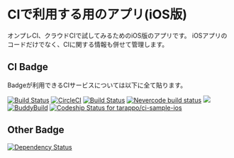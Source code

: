 # CIで利用する用のアプリ(iOS版)
オンプレCI、クラウドCIで試してみるためのiOS版のアプリです。
iOSアプリのコードだけでなく、CIに関する情報も併せて管理します。

## CI Badge
Badgeが利用できるCIサービスについては以下に全て貼ります。

[![Build Status](https://www.bitrise.io/app/3f24c1f9b9ad0487/status.svg?token=tdt1rFEVAogIqGHd7J771Q)](https://www.bitrise.io/app/3f24c1f9b9ad0487)
[![CircleCI](https://circleci.com/gh/tarappo/ci-sample-ios.svg?style=svg)](https://circleci.com/gh/tarappo/ci-sample-ios)
[![Build Status](https://travis-ci.org/tarappo/ci-sample-ios.svg?branch=master)](https://travis-ci.org/tarappo/ci-sample-ios)
[![Nevercode build status](https://app.nevercode.io/api/projects/f86477ff-1d43-441c-98e0-a54e732f02c0/workflows/44dbbc15-fa67-4e37-bfcf-73fd7a14dcda/status_badge.svg?branch=master)](https://app.nevercode.io/#/project/f86477ff-1d43-441c-98e0-a54e732f02c0/workflow/44dbbc15-fa67-4e37-bfcf-73fd7a14dcda/latestBuild?branch=master)
[![](https://ci.solanolabs.com:443/tarappo/ci-sample-ios/badges/branches/master?badge_token=113778dc122631fa46772939122173e4a35db77c)](https://ci.solanolabs.com:443/tarappo/ci-sample-ios/suites/701882)
[![BuddyBuild](https://dashboard.buddybuild.com/api/statusImage?appID=599294bf13998f0001c6101b&branch=master&build=latest)](https://dashboard.buddybuild.com/apps/599294bf13998f0001c6101b/build/latest?branch=master)
[ ![Codeship Status for tarappo/ci-sample-ios](https://app.codeship.com/projects/d1119cb0-63b1-0135-f218-7e9fa5e0c25a/status?branch=master)](https://app.codeship.com/projects/240157)

## Other Badge
[![Dependency Status](https://dependencyci.com/github/tarappo/ci-sample-ios/badge)](https://dependencyci.com/github/tarappo/ci-sample-ios)

